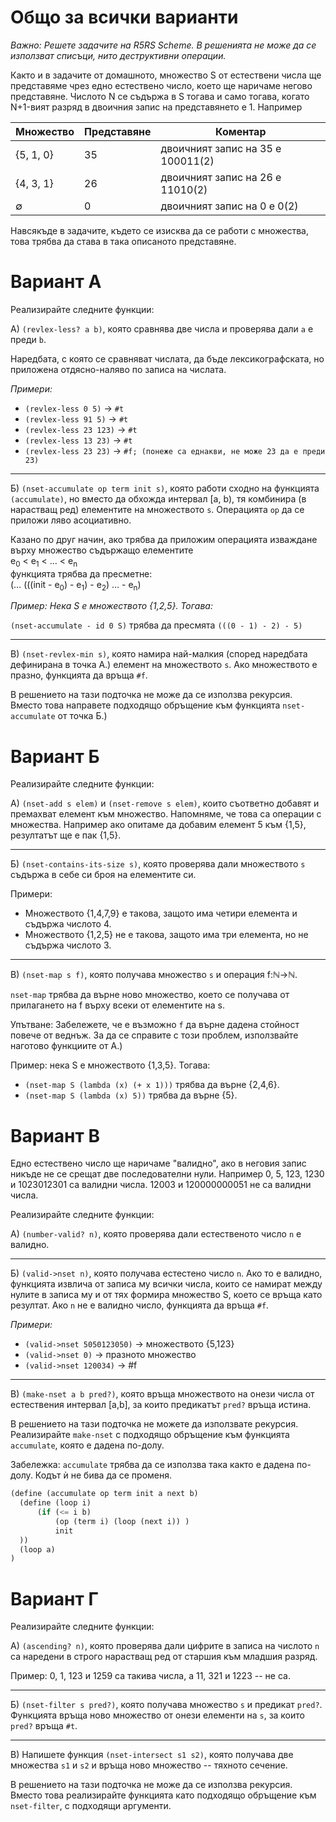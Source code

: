 ﻿
# Общо за всички варианти

*Важно: Решете задачите на R5RS Scheme. В решенията не може да се използват списъци, нито деструктивни операции.*

Както и в задачите от домашното, множество S от естествени числа ще представяме чрез едно естествено число, което ще наричаме негово представяне. Числото N се съдържа в S тогава и само тогава, когато N+1-вият разряд в двоичния запис на представянето е 1. Например

| Множество | Представяне | Коментар                          |
|-----------|-------------|-----------------------------------|
| {5, 1, 0} | 35          | двоичният запис на 35 е 100011(2) |
| {4, 3, 1} | 26          | двоичният запис на 26 е 11010(2)  |
| ∅         | 0           | двоичният запис на 0 е 0(2)       |

Навсякъде в задачите, където се изисква да се работи с множества, това трябва да става в така описаното представяне.

# Вариант A

Реализирайте следните функции:

А) `(revlex-less? a b)`, която сравнява две числа и проверява дали `a` е преди `b`.

Наредбата, с която се сравняват числата, да бъде лексикографската, но приложена отдясно-наляво по записа на числата.

_Примери:_

* `(revlex-less 0 5)` → `#t`
* `(revlex-less 91 5)` → `#t`
* `(revlex-less 23 123)` → `#t`
* `(revlex-less 13 23)` → `#t`
* `(revlex-less 23 23)` → `#f; (понеже са еднакви, не може 23 да е преди 23)`

***

Б) `(nset-accumulate op term init s)`, която работи сходно на функцията `(accumulate)`, но вместо да обхожда интервал [a, b), тя комбинира (в нарастващ ред) елементите на множеството `s`. Операцията `op` да се приложи ляво асоциативно.

Казано по друг начин, ако трябва да приложим операцията изваждане върху множество съдържащо елементите  
e<sub>0</sub> < e<sub>1</sub> < … < e<sub>n</sub>  
функцията трябва да пресметне:  
(… (((init - e<sub>0</sub>) - e<sub>1</sub>) - e<sub>2</sub>) … - e<sub>n</sub>)

_Пример: Нека S е множеството {1,2,5}. Тогава:_

`(nset-accumulate - id 0 S)` трябва да пресмята `(((0 - 1) - 2) - 5)`

***

В) `(nset-revlex-min s)`, която намира най-малкия (според наредбата дефинирана в точка A.) елемент на множеството `s`. Ако множеството е празно, функцията да връща `#f`.

В решението на тази подточка не може да се използва рекурсия. Вместо това направете подходящо обръщение към функцията `nset-accumulate` от точка Б.)

# Вариант Б

Реализирайте следните функции:

А) `(nset-add s elem)` и `(nset-remove s elem)`, които съответно добавят и премахват елемент към множество. Напомняме, че това са операции с множества. Например ако опитаме да добавим елемент 5 към {1,5}, резултатът ще е пак {1,5}.

***

Б) `(nset-contains-its-size s)`, която проверява дали множеството `s` съдържа в себе си броя на елементите си.

Примери:

* Множеството {1,4,7,9} е такова, защото има четири елемента и съдържа числото 4.
* Множеството {1,2,5} не е такова, защото има три елемента, но не съдържа числото 3.

***

В) `(nset-map s f)`, която получава множество `s` и операция f:ℕ→ℕ.

`nset-map` трябва да върне ново множество, което се получава от прилагането на f върху всеки от елементите на s.

Упътване: Забележете, че е възможно `f` да върне дадена стойност повече от веднъж. За да се справите с този проблем, използвайте наготово функциите от А.)

Пример: нека S е множеството {1,3,5}. Тогава:

* `(nset-map S (lambda (x) (+ x 1)))` трябва да върне {2,4,6}.
* `(nset-map S (lambda (x) 5))` трябва да върне {5}.

# Вариант В

Едно естествено число ще наричаме "валидно", ако в неговия запис никъде не се срещат две последователни нули. Например 0, 5, 123, 1230 и 1023012301 са валидни числа. 12003 и 120000000051 не са валидни числа.

Реализирайте следните функции:

А) `(number-valid? n)`, която проверява дали естественото число `n` е валидно.

***

Б) `(valid->nset n)`, която получава естестено число `n`. Ако то е валидно, функцията извлича от записа му всички числа, които се намират между нулите в записа му и от тях формира множество S, което се връща като резултат. Ако `n` не е валидно число, функцията да връща `#f`.

_Примери:_

* `(valid->nset 5050123050)` → множеството {5,123}
* `(valid->nset 0)` → празното множество
* `(valid->nset 120034)` → #f

***

В) `(make-nset a b pred?)`, която връща множеството на онези числа от естествения интервал [a,b], за които предикатът `pred?` връща истина.

В решението на тази подточка не можете да използвате рекурсия. Реализирайте `make-nset` с подходящо обръщение към функцията `accumulate`, която е дадена по-долу.

Забележка: `accumulate` трябва да се използва така както е дадена по-долу. Кодът ѝ не бива да се променя.

```scheme
(define (accumulate op term init a next b)  
  (define (loop i)
      (if (<= i b)
          (op (term i) (loop (next i)) )
          init
  ))
  (loop a)
)
```

# Вариант Г

Реализирайте следните функции:

А) `(ascending? n)`, която проверява дали цифрите в записа на числото `n` са наредени в строго нарастващ ред от старшия към младшия разряд. 

Пример: 0, 1, 123 и 1259 са такива числа, а 11, 321  и 1223 -- не са.

***

Б) `(nset-filter s pred?)`, която получава множество `s` и предикат `pred?`. Функцията връща ново множество от онези елементи на `s`, за които `pred?` връща `#t`.

***

В) Напишете функция `(nset-intersect s1 s2)`, която получава две множества `s1` и `s2` и връща ново множество -- тяхното сечение. 

В решението на тази подточка не може да се използва рекурсия. Вместо това реализирайте функцията като подходящо обръщение към `nset-filter`, с подходящи аргументи.




